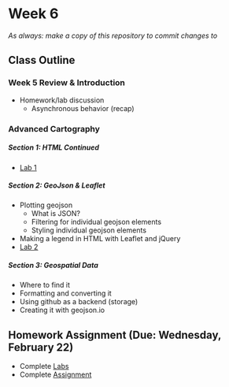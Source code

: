 # Week 6

*As always: make a copy of this repository to commit changes to*

## Class Outline

### Week 5 Review & Introduction
- Homework/lab discussion
  - Asynchronous behavior (recap)

### Advanced Cartography

##### Section 1: HTML Continued
- [Lab 1](lab/lab1/)

##### Section 2: GeoJson & Leaflet
- Plotting geojson
  - What is JSON?
  - Filtering for individual geojson elements
  - Styling individual geojson elements
- Making a legend in HTML with Leaflet and jQuery
- [Lab 2](lab/lab2/)

##### Section 3: Geospatial Data
- Where to find it
- Formatting and converting it
- Using github as a backend (storage)
- Creating it with geojson.io

## Homework Assignment (Due: Wednesday, February 22)
- Complete [Labs](lab)
- Complete [Assignment](assignment)

